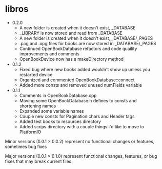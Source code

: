 # libros

- 0.2.0
  - A new folder is created when it doesn't exist, _DATABASE
  - _LIBRARY is now stored and read from _DATABASE
  - A new folder is created when it doesn't exist, _DATABASE/_PAGES
  - .pag and .opg files for books are now stored in _DATABASE/_PAGES
  - Continued OpenBookDatabase refactors and code quaility improvements and comments
  - OpenBookDevice now has a makeDirectory method
- 0.1.2
  - Fixed bug where new books added wouldn't show up unless you restarted device
  - Organized and commented OpenBookDatabase::connect
  - Added more consts and removed unused numFields variable
- 0.1.1
  - Comments in OpenBookDatabase.cpp
  - Moving some OpenBookDatabase.h defines to consts and shortening names
  - Expanded some variable names
  - Couple new consts for Pagination chars and Header tags
  - Added test books to resources directory
  - Added scrips directory with a couple things I'd like to move to PlatformIO

Minor versions (0.0.1 > 0.0.2) represent no functional changes or features, sometimes bug fixes

Major versions (0.0.1 > 0.1.0) represent functional changes, features, or bug fixes that may break current files